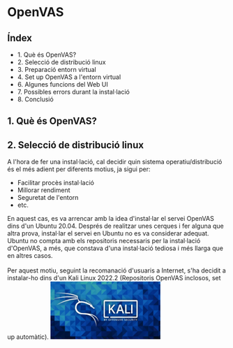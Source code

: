 # OpenVAS

## Índex
<ul>
  <li>1. Què és OpenVAS?</li>
  <li>2. Selecció de distribució linux</li>
  <li>3. Preparació entorn virtual</li>
  <li>4. Set up OpenVAS a l'entorn virtual</li>
  <li>6. Algunes funcions del Web UI</li>
  <li>7. Possibles errors durant la instal·lació</li>
  <li>8. Conclusió</li>
</ul>

## 1. Què és OpenVAS?

## 2. Selecció de distribució linux
A l'hora de fer una instal·lació, cal decidir quin sistema operatiu/distribució és el més adient per diferents motius, ja sigui per:
 <ul>
  <li> Facilitar procès instal·lació</li>
  <li> Millorar rendiment</li>
  <li> Seguretat de l'entorn</li>
  <li> etc.</li>
</ul>
En aquest cas, es va arrencar amb la idea d'instal·lar el servei OpenVAS dins d'un Ubuntu 20.04.
Després de realitzar unes cerques i fer alguna que altra prova, instal·lar el servei en Ubuntu no es va considerar adequat. Ubuntu no compta amb els repositoris necessaris per la instal·lació d'OpenVAS, a més, que constava d'una instal·lació tediosa i més llarga que en altres casos. <br /><br />
Per aquest motiu, seguint la recomanació d'usuaris a Internet, s'ha decidit a instalar-ho dins d'un Kali Linux 2022.2 (Repositoris OpenVAS inclosos, set up automàtic).

<img src="imatges/kali_linux_logo.webp" alt="kali" display="block" margin-left="auto" margin-right="auto" width="50%">
